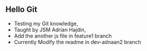 ## Hello Git

- Testing my Git knowledge,
- Taught by JSM Adrian Hajdin,
- Add the another js file in feature1 branch
- Currently Modify the readme in dev-adnaan2 branch

